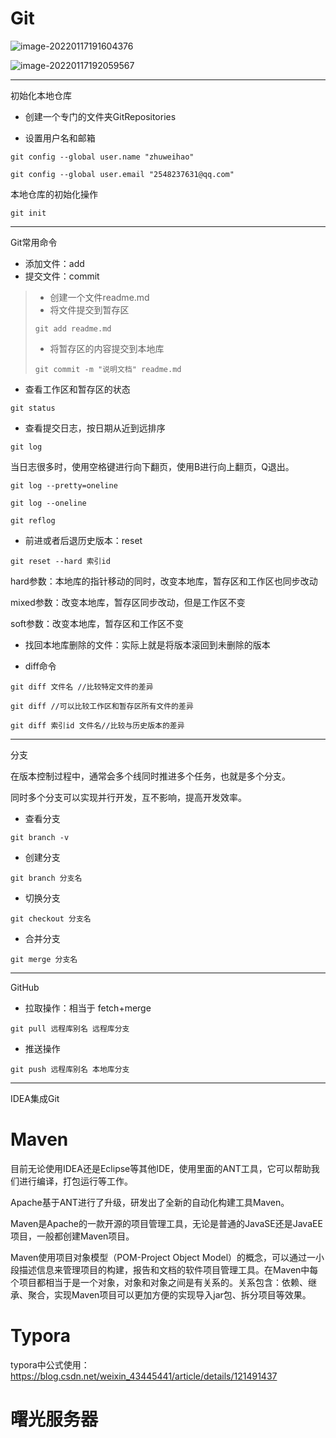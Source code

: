 # Git

![image-20220117191604376](https://s2.loli.net/2022/01/17/BIY4FcPDt1NjbeH.png)

![image-20220117192059567](https://s2.loli.net/2022/01/17/cJnTzO5WNxbf6p8.png)

---

初始化本地仓库

- 创建一个专门的文件夹GitRepositories

- 设置用户名和邮箱

```
git config --global user.name "zhuweihao"
```

```
git config --global user.email "2548237631@qq.com"
```

本地仓库的初始化操作

```
git init
```

---

Git常用命令

- 添加文件：add
- 提交文件：commit

> - 创建一个文件readme.md
> - 将文件提交到暂存区
>
> ```
> git add readme.md
> ```
>
> - 将暂存区的内容提交到本地库
>
> ```
> git commit -m "说明文档" readme.md
> ```

- 查看工作区和暂存区的状态

```
git status
```

- 查看提交日志，按日期从近到远排序

```
git log
```

当日志很多时，使用空格键进行向下翻页，使用B进行向上翻页，Q退出。

```
git log --pretty=oneline
```

```
git log --oneline
```

```
git reflog
```

- 前进或者后退历史版本：reset

```
git reset --hard 索引id
```

hard参数：本地库的指针移动的同时，改变本地库，暂存区和工作区也同步改动

mixed参数：改变本地库，暂存区同步改动，但是工作区不变

soft参数：改变本地库，暂存区和工作区不变

- 找回本地库删除的文件：实际上就是将版本滚回到未删除的版本

- diff命令

```
git diff 文件名 //比较特定文件的差异
```

```
git diff //可以比较工作区和暂存区所有文件的差异
```

```
git diff 索引id 文件名//比较与历史版本的差异
```

---

分支

在版本控制过程中，通常会多个线同时推进多个任务，也就是多个分支。

同时多个分支可以实现并行开发，互不影响，提高开发效率。

- 查看分支

```
git branch -v
```

- 创建分支

```
git branch 分支名
```

- 切换分支

```
git checkout 分支名
```

- 合并分支

```
git merge 分支名
```

---

GitHub

- 拉取操作：相当于 fetch+merge

```
git pull 远程库别名 远程库分支
```

- 推送操作

```
git push 远程库别名 本地库分支
```

---

IDEA集成Git



# Maven

目前无论使用IDEA还是Eclipse等其他IDE，使用里面的ANT工具，它可以帮助我们进行编译，打包运行等工作。

Apache基于ANT进行了升级，研发出了全新的自动化构建工具Maven。

Maven是Apache的一款开源的项目管理工具，无论是普通的JavaSE还是JavaEE项目，一般都创建Maven项目。

Maven使用项目对象模型（POM-Project Object Model）的概念，可以通过一小段描述信息来管理项目的构建，报告和文档的软件项目管理工具。在Maven中每个项目都相当于是一个对象，对象和对象之间是有关系的。关系包含：依赖、继承、聚合，实现Maven项目可以更加方便的实现导入jar包、拆分项目等效果。





# Typora



typora中公式使用：https://blog.csdn.net/weixin_43445441/article/details/121491437





# 曙光服务器